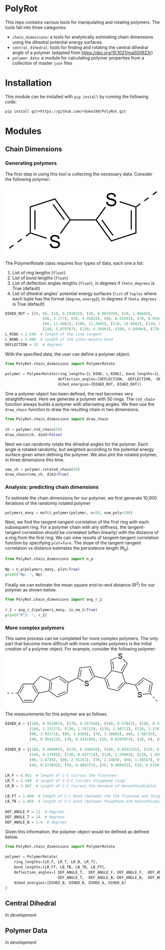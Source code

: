 # PolyRot
This repo contains various tools for manipulating and rotating polymers. The tools fall into three 
categories: 
* `chain_dimensions`: a tools for analytically estimating chain dimensions using the dihedral potential 
energy surfaces. 
* `central_dihedral`: tools for finding and rotating the central dihedral angle of a polymer (adapted from
https://doi.org/10.1021/ma500923r)
* `polymer_data`: a module for calculating polymer properties from a collection of master `json` files 

# Installation 
This module can be installed with `pip install` by running the following code:
```bash
pip install git+https://github.com/rduke199/PolyRot.git
```

# Modules 
## Chain Dimensions

### Generating polymers

The first step in using this tool is collecting the necessary data. Consider the following polymer: 

![](media/polymer_ex1.png)

The PolymerRotate class requires four types of data, each one a list: 
1. List of ring lengths (`float`)
2. List of bond lengths (`float`)
3. List of deflection angles lengths (`float`), in degrees if `theta_degrees` is True (default)
4. List of dihedral angles' potential energy surfaces (`list` of `tuples` where each tuple has the format 
(`degree`, `energy`)), in degrees if `theta_degrees` is True (default)
```python
DIHED_ROT = [(0, 0), (10, 0.293835), (20, 0.967939), (30, 1.86645),
                 (40, 3.177), (50, 4.91823), (60, 6.91593), (70, 8.91844), (80, 10.5465),
                 (90, 11.4081), (100, 11.2003), (110, 10.0682), (120, 8.36782), (130, 6.51926),
                 (140, 5.079767), (150, 4.36963), (160, 4.04486), (170, 3.80474), (180, 3.82803)]
L_RING = 2.548  # length of the ring tangent
L_BOND = 1.480  # length of the inter-moiety bond
DEFLECTION = 15  # degrees
```


With the specified data, the user can define a polymer object.

```python
from PolyRot.chain_dimensions import PolymerRotate

polymer = PolymerRotate(ring_lengths=[L_RING, L_RING], bond_lengths=[L_BOND, L_BOND],
                        deflection_angles=[DEFLECTION, -DEFLECTION, -DEFLECTION, DEFLECTION],
                        dihed_energies=[DIHED_ROT, DIHED_ROT])
```

One a polymer object has been defined, the rest becomes very straightforward. Here we generate a polymer with 
50 rings. The `std_chain` function always builds a polymer with alternating angles. We then use the `draw_chain` 
function to draw the resulting chain in two dimensions.  
```python
from PolyRot.chain_dimensions import draw_chain

ch = polymer.std_chain(50)
draw_chain(ch, dim3=False)
```

Next we can randomly rotate the dihedral angles for the polymer. Each angle is rotated randomly, but weighted
according to the potential energy surface given when defining the polymer. 
We also plot the rotated polymer, in three dimensions this time. 
```python
new_ch = polymer.rotated_chain(50)
draw_chain(new_ch, dim3=True)
```

### Analysis: predicting chain dimensions 

To estimate the chain dimensions for our polymer, we first generate 10,000 iterations of the randomly rotated
polymer 
```python
polymers_many = multi_polymer(polymer, n=50, num_poly=100)
```

Next, we find the tangent-tangent correlation of the first ring with each subsequent ring. For a polymer
chain with any stiffness, the tangent-tangent correlation should be correlated (often linearly) with the 
distance of a ring from the first ring. 
We can view results of tangent-tangent correlation function by specifying `plot=Ture`. 
The slope of the tangent-tangent correlation vs distance estimates the persistence length (N<sub>p</sub>). 
```python
from PolyRot.chain_dimensions import n_p

Np = n_p(polymers_many, plot=True)
print("Np: ", Np)
```

Finally we can estimate the mean square end-to-end distance (R<sup>2</sup>) for our polymer as shown below. 
```python
from PolyRot.chain_dimensions import avg_r_2

r_2 = avg_r_2(polymers_many, in_nm_2=True)
print("R^2: ", r_2)
```

### More complex polymers 
This same process can be completed for more complex polymers. The only part that become more difficult 
with more complex polymers is the initial creation of a polymer object. For example, consider the 
following polymer: 
![](media/polymer_ex2.png)

The measurements for this polymer are as follows.

```python
DIHED_A = {(180, 0.551967), (170, 0.557568), (160, 0.57842), (150, 0.743988),
           (140, 1.15127), (130, 1.76722), (120, 2.48711), (110, 3.17616), (100, 3.6976),
           (90, 3.93171), (80, 3.8368), (70, 3.38603), (60, 2.66725), (50, 1.79179),
           (40, 0.954215), (30, 0.334189), (20, 0.0295074), (10, 0), (0, 0.00945115)}

DIHED_B = {(180, 0.496007), (170, 0.338429), (160, 0.0933325), (150, 0),
           (140, 0.17495), (130, 0.647714), (120, 1.29963), (110, 1.9583), (100, 2.45073),
           (90, 2.6726), (80, 2.55251), (70, 2.1469), (60, 1.56547), (50, 0.979727),
           (40, 0.572042), (30, 0.409372), (20, 0.469453), (10, 0.615015), (0, 0.652945)};

LR_F = 6.951  # length of C-C (across the fluorene)
LR_T = 2.540  # length of C-S-C (across thiophene ring)
LR_B = 2.967  # length of C-C (across the benzene of benzothiadizole)

LB_FT = 1.466  # length of C-C bond (between the the fluorene and thiophene)
LB_TB = 1.456  # length of C-C bond (between thiophene and benzothiadiazole)

DEF_ANGLE_F = 11  # degrees
DEF_ANGLE_T = 14  # degrees
DEF_ANGLE_B = 1.4  # degrees

```

Given this information, the polymer object would be defined as defined below.

```python
from PolyRot.chain_dimensions import PolymerRotate

polymer = PolymerRotate(
    ring_lengths=[LR_F, LR_T, LR_B, LR_T],
    bond_lengths=[LB_FT, LB_TB, LB_TB, LB_FT],
    deflection_angles=[ DEF_ANGLE_T,  DEF_ANGLE_F, DEF_ANGLE_F, -DEF_ANGLE_T, 
                       -DEF_ANGLE_T, -DEF_ANGLE_B,-DEF_ANGLE_B,  DEF_ANGLE_T],
    dihed_energies=[DIHED_B, DIHED_B, DIHED_A, DIHED_A]
)
```


## Central Dihedral 
*In development*


## Polymer Data
*In development*
